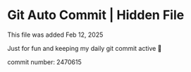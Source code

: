# Git Auto Commit | Hidden File

This file was added Feb 12, 2025

Just for fun and keeping my daily git commit active 🤪

commit number: 2470615
